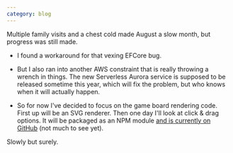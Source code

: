 ```yaml
---
category: blog
---
```


Multiple family visits and a chest cold made August a slow month, but progress was still made.

* I found a workaround for that vexing EFCore bug.

* But I also ran into another AWS constraint that is really throwing a wrench in things. The new Serverless Aurora service is supposed to be released sometime this year, which will fix the problem, but who knows when it will actually happen.

* So for now I've decided to focus on the game board rendering code. First up will be an SVG renderer. Then one day I'll look at click & drag options. It will be packaged as an NPM module [and is currently on GitHub](https://github.com/AbstractPlay/renderer) (not much to see yet).

Slowly but surely.

